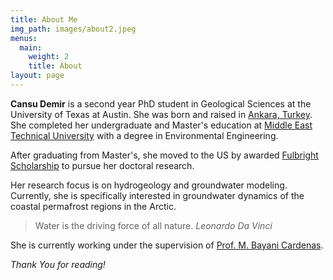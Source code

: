 ```yaml
---
title: About Me
img_path: images/about2.jpeg
menus:
  main:
    weight: 2
    title: About
layout: page
---
```


**Cansu Demir** is a second year PhD student in Geological Sciences at the University of Texas at Austin. She was born and raised in [Ankara, Turkey](https://en.wikipedia.org/wiki/Ankara). She completed her undergraduate and Master's education at [Middle East Technical University](https://en.wikipedia.org/wiki/Middle_East_Technical_University) with a degree in Environmental Engineering.

After graduating from Master's, she moved to the US by awarded [Fulbright Scholarship](https://www.cies.org/about-us) to pursue her doctoral research.  

Her research focus is on hydrogeology and groundwater modeling. Currently, she is specifically interested in groundwater dynamics of the coastal permafrost regions in the Arctic. 

>Water is the driving force of all nature. <cite>Leonardo Da Vinci</cite>

She is currently working under the supervision of [Prof. M. Bayani Cardenas](http://www.jsg.utexas.edu/cardenas/research/).

*Thank You for reading!*
